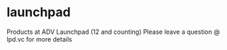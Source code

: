 # launchpad
Products at ADV Launchpad (12 and counting)
Please leave a question @ lpd.vc for more details
